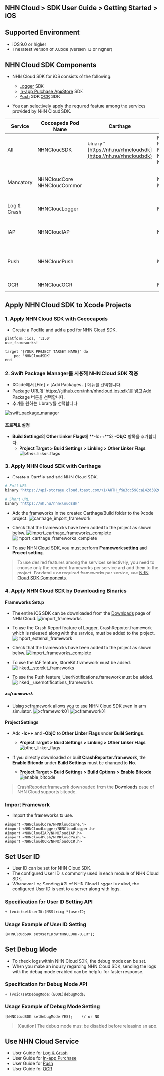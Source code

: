 ## NHN Cloud > SDK User Guide > Getting Started > iOS

## Supported Environment

* iOS 9.0 or higher
* The latest version of XCode (version 13 or higher)

## NHN Cloud SDK Components

* NHN Cloud SDK for iOS consists of the following:
    * [Logger](./log-collector-ios) SDK
    * [In-app Purchase AppStore](./iap-ios) SDK
    * [Push](./push-ios) SDK
     [OCR](./creditcard-recognizer-ios) SDK

* You can selectively apply the required feature among the services provided by NHN Cloud SDK.

| Service | Cocoapods Pod Name | Carthage | Framework | Deployment Target | Dependency | Build Settings |
| --- | --- | --- | --- | --- | --- | --- |
| All | NHNCloudSDK | binary "[https://nh.nu/nhncloudsdk](https://nh.nu/nhncloudsdk) | NHNCloudCore.framework<br>NHNCloudCommon.framework<br>NHNCloudLogger.framework<br>NHNCloudIAP.framework<br>NHNCloudPush.framework |  |  |  |
| Mandatory | NHNCloudCore<br>NHNCloudCommon |  | NHNCloudCore.framework<br>NHNCloudCommon.framework | 9.0 |  | OTHER\_LDFLAGS = (<br>"-ObjC",<br>"-lc++"<br>); |
| Log & Crash | NHNCloudLogger |  | NHNCloudLogger.framework | 9.0 | [External & Optional]<br>\* CrashReporter.framework (NHNCloud) |  |
| IAP | NHNCloudIAP |  | NHNCloudIAP.framework | 9.0 | \* StoreKit.framework<br><br>[Optional]<br>\* libsqlite3.tdb |  |
| Push | NHNCloudPush |  | NHNCloudPush.framework | 9.0 | \* UserNotifications.framework<br><br>[Optional]<br>\* PushKit.framework |  |
| OCR | NHNCloudOCR |  | NHNCloudOCR.framework | 11.0 | \* Vision.framework<br>\* AVFoundation.framework |  |

## Apply NHN Cloud SDK to Xcode Projects

### 1. Apply NHN Cloud SDK with Cococapods

* Create a Podfile and add a pod for NHN Cloud SDK.

```podspec
platform :ios, '11.0'
use_frameworks!

target '{YOUR PROJECT TARGET NAME}' do
    pod 'NHNCloudSDK'
end
```

### 2. Swift Package Manager를 사용해 NHN Cloud SDK 적용

* XCode에서 [File] > [Add Packages...] 메뉴를 선택합니다.
* Package URL에 'https://github.com/nhn/nhncloud.ios.sdk'를 넣고 Add Package 버튼을 선택합니다.
* 추가를 원하는 Library를 선택합니다

![swift_package_manager](https://static.toastoven.net/toastcloud/sdk/ios/swiftpackagemanager01.png)

#### 프로젝트 설정

* **Build Settings**의 **Other Linker Flags**에 **-lc++**와 **-ObjC** 항목을 추가합니다.
    * **Project Target > Build Settings > Linking > Other Linker Flags**
![other_linker_flags](https://static.toastoven.net/toastcloud/sdk/ios/overview_settings_flags_202206.png)

### 3. Apply NHN Cloud SDK with Carthage

* Create a Cartfile and add NHN Cloud SDK.

```sh
# Full URL
binary "https://api-storage.cloud.toast.com/v1/AUTH_f9e3dc598ca142d3820e1c19343d5428/carthage/NHNCloudSDK.json"

# Short URL
binary "https://nh.nu/nhncloudsdk"
```

* Add the frameworks in the created Carthage/Build folder to the Xcode project.
![carthage_import_framework](https://static.toastoven.net/toastcloud/sdk/ios/carthage01_202206.png)

* Check that the frameworks have been added to the project as shown below.
![import_carthage_frameworks_complete](https://static.toastoven.net/toastcloud/sdk/ios/carthage02_202206.png)
![import_carthage_frameworks_complete](https://static.toastoven.net/toastcloud/sdk/ios/carthage03_202206.png)

* To use NHN Cloud SDK, you must perform **Framework setting** and **Project setting**.

> To use desired features among the services selectively, you need to choose only the required frameworks per service and add them to the project.
> For details on required frameworks per service, see [NHN Cloud SDK Components](./getting-started-ios/#toast-sdk).

### 4. Apply NHN Cloud SDK by Downloading Binaries

#### Frameworks Setup

* The entire iOS SDK can be downloaded from the [Downloads](../../../Download/#toast-sdk) page of NHN Cloud.
![import_frameworks](https://static.toastoven.net/toastcloud/sdk/ios/overview_import_frameworks_folder_202206.png)

* To use the Crash Report feature of Logger, CrashReporter.framework which is released along with the service, must be added to the project.
![import_external_framework](https://static.toastoven.net/toastcloud/sdk/ios/overview_import_external_folder_202206.png)

* Check that the frameworks have been added to the project as shown below.
![import_frameworks_complete](https://static.toastoven.net/toastcloud/sdk/ios/overview_import_complete_folder_202206.png)

* To use the IAP feature, StoreKit.framework must be added.
![linked__storekit_frameworks](https://static.toastoven.net/toastcloud/sdk/ios/overview_link_frameworks_StoreKit_202206.png)

* To use the Push feature, UserNotifications.framework must be added.
![linked__usernotifications_frameworks](https://static.toastoven.net/toastcloud/sdk/ios/overview_link_frameworks_UserNotifications_202206.png)

##### xcframework
* Using xcframework allows you to use NHN Cloud SDK even in arm simulator.
![xcframework01](https://static.toastoven.net/toastcloud/sdk/ios/xcframework01_202206.png)
![xcframework01](https://static.toastoven.net/toastcloud/sdk/ios/xcframework02_202206.png)

#### Project Settings

* Add **-lc++** and **-ObjC** to **Other Linker Flags** under **Build Settings**.
    * **Project Target > Build Settings > Linking > Other Linker Flags**
![other_linker_flags](https://static.toastoven.net/toastcloud/sdk/ios/overview_settings_flags_202206.png)

* If you directly downloaded or built **CrashReporter.framework**, the **Enable Bitcode** under **Build Settings** must be changed to **No**.
    * **Project Target > Build Settings > Build Options > Enable Bitcode**
![enable_bitcode](https://static.toastoven.net/toastcloud/sdk/ios/overview_settings_flags_202206.png)
> CrashReporter.framework downloaded from the [Downloads](../../../Download/#toast-sdk) page of NHN Cloud supports bitcode.

### Import Framework

* Import the frameworks to use.

```objc
#import <NHNCloudCore/NHNCloudCore.h>
#import <NHNCloudLogger/NHNCloudLogger.h>
#import <NHNCloudIAP/NHNCloudIAP.h>
#import <NHNCloudPush/NHNCloudPush.h>
#import <NHNCloudOCR/NHNCloudOCR.h>
```

## Set User ID

* User ID can be set for NHN Cloud SDK.
* The configured User ID is commonly used in each module of NHN Cloud SDK.
* Whenever Log Sending API of NHN Cloud Logger is called, the configured User ID is sent to a server along with logs.

### Specification for User ID Setting API

```objc
+ (void)setUserID:(NSString *)userID;
```

### Usage Example of User ID Setting

```objc
[NHNCloudSDK setUserID:@"NHNCLOUD-USER"];
```
## Set Debug Mode

* To check logs within NHN Cloud SDK, the debug mode can be set.
* When you make an inquiry regarding NHN Cloud SDK, sending the logs with the debug mode enabled can be helpful for faster response.

### Specification for Debug Mode API


```objc
+ (void)setDebugMode:(BOOL)debugMode;
```

### Usage Example of Debug Mode Setting

```objc
[NHNCloudSDK setDebugMode:YES];    // or NO
```

> [Caution] The debug mode must be disabled before releasing an app.

## Use NHN Cloud Service

* User Guide for [Log & Crash](./log-collector-ios)
* User Guide for [In-app Purchase](./iap-ios)
* User Guide for [Push](./push-ios)
* User Guide for [OCR](./creditcard-recognizer-ios)
